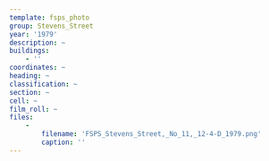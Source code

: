 ```yaml
---
template: fsps_photo
group: Stevens_Street
year: '1979'
description: ~
buildings:
    - ''
coordinates: ~
heading: ~
classification: ~
section: ~
cell: ~
film_roll: ~
files:
    -
        filename: 'FSPS_Stevens_Street,_No_11,_12-4-D_1979.png'
        caption: ''
---
```

